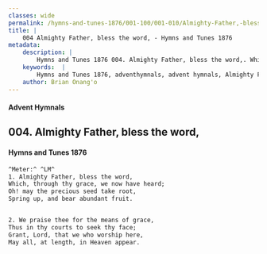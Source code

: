 ```yaml
---
classes: wide
permalink: /hymns-and-tunes-1876/001-100/001-010/Almighty-Father,-bless-the-word,/
title: |
    004 Almighty Father, bless the word, - Hymns and Tunes 1876
metadata:
    description: |
        Hymns and Tunes 1876 004. Almighty Father, bless the word,. Which, through thy grace, we now have heard; Oh! may the precious seed take root, Spring up, and bear abundant fruit. 
    keywords:  |
        Hymns and Tunes 1876, adventhymnals, advent hymnals, Almighty Father, bless the word,, Which, through thy grace, we now have heard;, 
    author: Brian Onang'o
---
```


#### Advent Hymnals
## 004. Almighty Father, bless the word,
####  Hymns and Tunes 1876

```txt
^Meter:^ ^LM^
1. Almighty Father, bless the word,
Which, through thy grace, we now have heard;
Oh! may the precious seed take root,
Spring up, and bear abundant fruit.


2. We praise thee for the means of grace,
Thus in thy courts to seek thy face;
Grant, Lord, that we who worship here,
May all, at length, in Heaven appear.
```